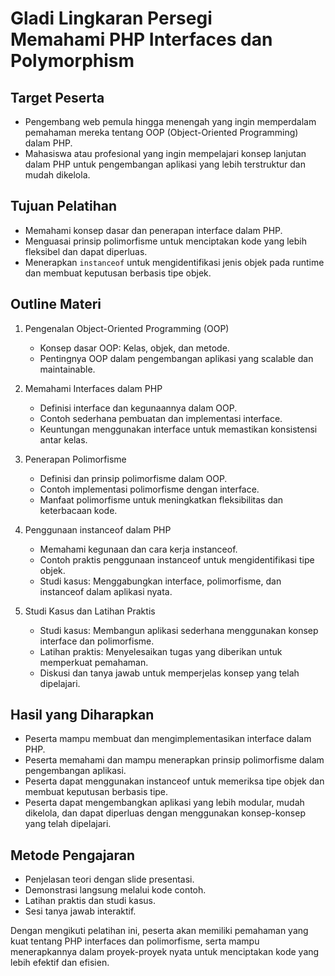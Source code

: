 # Gladi Lingkaran Persegi <br> Memahami PHP Interfaces dan Polymorphism

## Target Peserta

- Pengembang web pemula hingga menengah yang ingin memperdalam pemahaman mereka tentang OOP (Object-Oriented Programming) dalam PHP.
- Mahasiswa atau profesional yang ingin mempelajari konsep lanjutan dalam PHP untuk pengembangan aplikasi yang lebih terstruktur dan mudah dikelola.

## Tujuan Pelatihan

- Memahami konsep dasar dan penerapan interface dalam PHP.
- Menguasai prinsip polimorfisme untuk menciptakan kode yang lebih fleksibel dan dapat diperluas.
- Menerapkan `instanceof` untuk mengidentifikasi jenis objek pada runtime dan membuat keputusan berbasis tipe objek.

## Outline Materi

  1. Pengenalan Object-Oriented Programming (OOP)
     - Konsep dasar OOP: Kelas, objek, dan metode.
     - Pentingnya OOP dalam pengembangan aplikasi yang scalable dan maintainable.
       
  2. Memahami Interfaces dalam PHP
     - Definisi interface dan kegunaannya dalam OOP.
     - Contoh sederhana pembuatan dan implementasi interface.
     - Keuntungan menggunakan interface untuk memastikan konsistensi antar kelas.
       
  3. Penerapan Polimorfisme
     * Definisi dan prinsip polimorfisme dalam OOP.
     * Contoh implementasi polimorfisme dengan interface.
     * Manfaat polimorfisme untuk meningkatkan fleksibilitas dan keterbacaan kode.

  4. Penggunaan instanceof dalam PHP
     * Memahami kegunaan dan cara kerja instanceof.
     * Contoh praktis penggunaan instanceof untuk mengidentifikasi tipe objek.
     * Studi kasus: Menggabungkan interface, polimorfisme, dan instanceof dalam aplikasi nyata.

  5. Studi Kasus dan Latihan Praktis
     * Studi kasus: Membangun aplikasi sederhana menggunakan konsep interface dan polimorfisme.
     * Latihan praktis: Menyelesaikan tugas yang diberikan untuk memperkuat pemahaman.
     * Diskusi dan tanya jawab untuk memperjelas konsep yang telah dipelajari.
    
  ## Hasil yang Diharapkan

  - Peserta mampu membuat dan mengimplementasikan interface dalam PHP.
  - Peserta memahami dan mampu menerapkan prinsip polimorfisme dalam pengembangan aplikasi.
  - Peserta dapat menggunakan instanceof untuk memeriksa tipe objek dan membuat keputusan berbasis tipe.
  - Peserta dapat mengembangkan aplikasi yang lebih modular, mudah dikelola, dan dapat diperluas dengan menggunakan konsep-konsep yang telah dipelajari.

  ## Metode Pengajaran

  - Penjelasan teori dengan slide presentasi.
  - Demonstrasi langsung melalui kode contoh.
  - Latihan praktis dan studi kasus.
  - Sesi tanya jawab interaktif.

Dengan mengikuti pelatihan ini, peserta akan memiliki pemahaman yang kuat tentang PHP interfaces dan polimorfisme, serta mampu menerapkannya dalam proyek-proyek nyata untuk menciptakan kode yang lebih efektif dan efisien.
